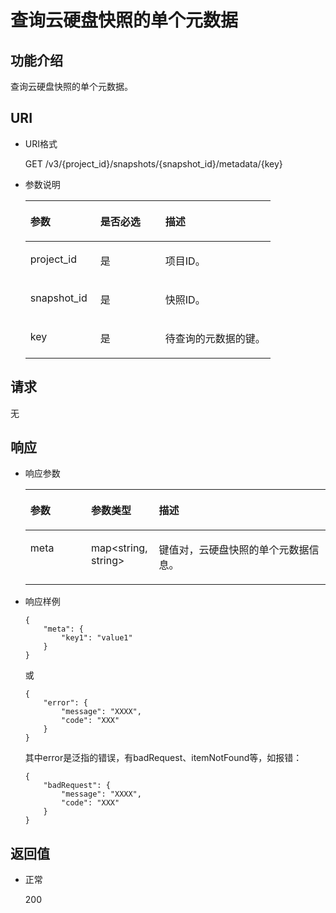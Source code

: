 # 查询云硬盘快照的单个元数据<a name="ZH-CN_TOPIC_0102724001"></a>

## 功能介绍<a name="section4805694511340"></a>

查询云硬盘快照的单个元数据。

## URI<a name="section268627411340"></a>

-   URI格式

    GET /v3/\{project\_id\}/snapshots/\{snapshot\_id\}/metadata/\{key\}

-   参数说明

    <a name="table5655293911340"></a>
    <table><thead align="left"><tr id="row4718979611340"><th class="cellrowborder" valign="top" width="28.57%" id="mcps1.1.4.1.1"><p id="p6427715211340"><a name="p6427715211340"></a><a name="p6427715211340"></a>参数</p>
    </th>
    <th class="cellrowborder" valign="top" width="26.529999999999998%" id="mcps1.1.4.1.2"><p id="p3906685711340"><a name="p3906685711340"></a><a name="p3906685711340"></a>是否必选</p>
    </th>
    <th class="cellrowborder" valign="top" width="44.9%" id="mcps1.1.4.1.3"><p id="p1029885411340"><a name="p1029885411340"></a><a name="p1029885411340"></a>描述</p>
    </th>
    </tr>
    </thead>
    <tbody><tr id="row2890086411340"><td class="cellrowborder" valign="top" width="28.57%" headers="mcps1.1.4.1.1 "><p id="p5926863811340"><a name="p5926863811340"></a><a name="p5926863811340"></a>project_id</p>
    </td>
    <td class="cellrowborder" valign="top" width="26.529999999999998%" headers="mcps1.1.4.1.2 "><p id="p3603037711340"><a name="p3603037711340"></a><a name="p3603037711340"></a>是</p>
    </td>
    <td class="cellrowborder" valign="top" width="44.9%" headers="mcps1.1.4.1.3 "><p id="p3277940011340"><a name="p3277940011340"></a><a name="p3277940011340"></a>项目ID。</p>
    </td>
    </tr>
    <tr id="row2657914711340"><td class="cellrowborder" valign="top" width="28.57%" headers="mcps1.1.4.1.1 "><p id="p542726811340"><a name="p542726811340"></a><a name="p542726811340"></a>snapshot_id</p>
    </td>
    <td class="cellrowborder" valign="top" width="26.529999999999998%" headers="mcps1.1.4.1.2 "><p id="p3695552511340"><a name="p3695552511340"></a><a name="p3695552511340"></a>是</p>
    </td>
    <td class="cellrowborder" valign="top" width="44.9%" headers="mcps1.1.4.1.3 "><p id="p4060754311340"><a name="p4060754311340"></a><a name="p4060754311340"></a>快照ID。</p>
    </td>
    </tr>
    <tr id="row8510929141217"><td class="cellrowborder" valign="top" width="28.57%" headers="mcps1.1.4.1.1 "><p id="p18296649141217"><a name="p18296649141217"></a><a name="p18296649141217"></a>key</p>
    </td>
    <td class="cellrowborder" valign="top" width="26.529999999999998%" headers="mcps1.1.4.1.2 "><p id="p5633614141217"><a name="p5633614141217"></a><a name="p5633614141217"></a>是</p>
    </td>
    <td class="cellrowborder" valign="top" width="44.9%" headers="mcps1.1.4.1.3 "><p id="p53669575141217"><a name="p53669575141217"></a><a name="p53669575141217"></a>待查询的元数据的键。</p>
    </td>
    </tr>
    </tbody>
    </table>


## 请求<a name="section87667311340"></a>

无

## 响应<a name="section5147449911340"></a>

-   响应参数

    <a name="zh-cn_topic_0058626636_table11977025201856"></a>
    <table><thead align="left"><tr id="zh-cn_topic_0058626636_row8102228201856"><th class="cellrowborder" valign="top" width="20.24%" id="mcps1.1.4.1.1"><p id="zh-cn_topic_0058626636_p52300707201856"><a name="zh-cn_topic_0058626636_p52300707201856"></a><a name="zh-cn_topic_0058626636_p52300707201856"></a>参数</p>
    </th>
    <th class="cellrowborder" valign="top" width="22.62%" id="mcps1.1.4.1.2"><p id="zh-cn_topic_0058626636_p3642697315541"><a name="zh-cn_topic_0058626636_p3642697315541"></a><a name="zh-cn_topic_0058626636_p3642697315541"></a>参数类型</p>
    </th>
    <th class="cellrowborder" valign="top" width="57.14%" id="mcps1.1.4.1.3"><p id="zh-cn_topic_0058626636_p17319263201856"><a name="zh-cn_topic_0058626636_p17319263201856"></a><a name="zh-cn_topic_0058626636_p17319263201856"></a>描述</p>
    </th>
    </tr>
    </thead>
    <tbody><tr id="zh-cn_topic_0058626636_row60683035201856"><td class="cellrowborder" valign="top" width="20.24%" headers="mcps1.1.4.1.1 "><p id="zh-cn_topic_0058626636_p16378828201856"><a name="zh-cn_topic_0058626636_p16378828201856"></a><a name="zh-cn_topic_0058626636_p16378828201856"></a>meta</p>
    </td>
    <td class="cellrowborder" valign="top" width="22.62%" headers="mcps1.1.4.1.2 "><p id="zh-cn_topic_0058626636_p6490369115541"><a name="zh-cn_topic_0058626636_p6490369115541"></a><a name="zh-cn_topic_0058626636_p6490369115541"></a>map&lt;string, string&gt;</p>
    </td>
    <td class="cellrowborder" valign="top" width="57.14%" headers="mcps1.1.4.1.3 "><p id="zh-cn_topic_0058626636_p20205612201856"><a name="zh-cn_topic_0058626636_p20205612201856"></a><a name="zh-cn_topic_0058626636_p20205612201856"></a>键值对，云硬盘快照的单个元数据信息。</p>
    </td>
    </tr>
    </tbody>
    </table>

-   响应样例

    ```
    {
        "meta": {
            "key1": "value1"
        }
    }
    ```

    或

    ```
    {
        "error": {
            "message": "XXXX", 
            "code": "XXX"
        }
    }
    ```

    其中error是泛指的错误，有badRequest、itemNotFound等，如报错：

    ```
    {
        "badRequest": {
            "message": "XXXX", 
            "code": "XXX"
        }
    }
    ```


## 返回值<a name="section1751558211340"></a>

-   正常

    200


